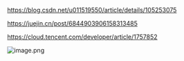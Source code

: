 https://blog.csdn.net/u011519550/article/details/105253075

https://juejin.cn/post/6844903906158313485

https://cloud.tencent.com/developer/article/1757852


![image.png](https://gitee.com/hxc8/images10/raw/master/img/202409111759763.png)

